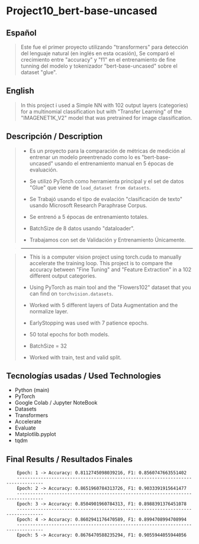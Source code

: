# Project10_bert-base-uncased

## Español
> Este fue el primer proyecto utilizando "transformers" para detección del lenguaje natural (en inglés en esta ocasión), Se comparó el crecimiento entre "accuracy" y "f1" en el entrenamiento de fine tunning del modelo y tokenizador "bert-base-uncased" sobre el dataset "glue". 

## English
> In this project i used a Simple NN with 102 output layers (categories) for a multinomial classification but with "Transfer Learning" of the "IMAGENET1K_V2" model that was pretrained for image classification.

## Descripción / Description
> - Es un proyecto para la comparación de métricas de medición al entrenar un modelo preentrenado como lo es "bert-base-uncased" usando el entrenamiento manual en 5 épocas de evaluación. 
> 
> - Se utilizó PyTorch como herramienta principal y el set de datos "Glue" que viene de `load_dataset from datasets`.
> 
> - Se Trabajó usando el tipo de evalación "clasificación de texto" usando Microsoft Research Paraphrase Corpus.
>  
> - Se entrenó a 5 épocas de entrenamiento totales.
> 
> - BatchSize de 8 datos usando "dataloader".
> 
> - Trabajamos con set de Validación y Entrenamiento Únicamente.

> -------------------

> - This is a computer vision project using torch.cuda to manually accelerate the training loop. This project is to compare the accuracy between "Fine Tuning" and "Feature Extraction" in a 102 different output categories.
> 
> - Using PyTorch as main tool and the "Flowers102" dataset that you can find on `torchvision.datasets`.
> 
> - Worked with 5 different layers of Data Augmentation and the normalize layer.
> 
> - EarlyStopping was used with 7 patience epochs.
> 
> - 50 total epochs for both models.
>
> - BatchSize = 32
>
> - Worked with train, test and valid split.

## Tecnologías usadas / Used Technologies
- Python (main)
- PyTorch
- Google Colab / Jupyter NoteBook
- Datasets
- Transformers
- Accelerate
- Evaluate
- Matplotlib.pyplot
- tqdm

## Final Results / Resultados Finales

        Epoch: 1 -> Accuracy: 0.8112745098039216, F1: 0.8560747663551402
        --------------------------------------------------------------------------------
        Epoch: 2 -> Accuracy: 0.8651960784313726, F1: 0.9033391915641477
        --------------------------------------------------------------------------------
        Epoch: 3 -> Accuracy: 0.8504901960784313, F1: 0.8988391376451078
        --------------------------------------------------------------------------------
        Epoch: 4 -> Accuracy: 0.8602941176470589, F1: 0.8994708994708994
        --------------------------------------------------------------------------------
        Epoch: 5 -> Accuracy: 0.8676470588235294, F1: 0.9055944055944056

